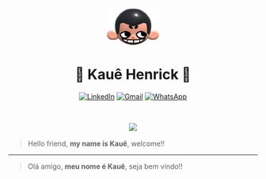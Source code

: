 <div align="center">
  <img height="75px" src="khicon.png" alt="logo">
  <h1 align="center">👾 Kauê Henrick 🫣</h1>
  
  [![LinkedIn](https://img.shields.io/badge/LinkedIn-0077B5?style=for-the-badge&logo=linkedin&logoColor=white)](https://linkedin.com/in/kauehenrick)
  [![Gmail](https://img.shields.io/badge/Gmail-D14836?style=for-the-badge&logo=gmail&logoColor=white)](mailto:kauehenrick@proton.me)
  [![WhatsApp](https://img.shields.io/badge/WhatsApp-25D366?style=for-the-badge&logo=whatsapp&logoColor=white)](https://wa.me/557799434338)
 
</div>
<br>
<p align="center">
  <img src="https://skillicons.dev/icons?i=html,css,javascript,typescript,react"/>
</p>

> Hello friend, **my name is Kauê**, welcome!!

---

> Olá amigo, **meu nome é Kauê**, seja bem vindo!!


